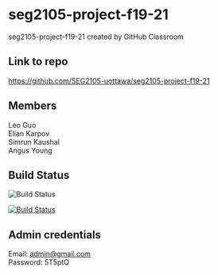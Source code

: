 # seg2105-project-f19-21
seg2105-project-f19-21 created by GitHub Classroom

## Link to repo ##
https://github.com/SEG2105-uottawa/seg2105-project-f19-21

## Members ##
Leo Guo<br />
Elian Karpov<br />
Simrun Kaushal<br />
Angus Young<br />

## Build Status ##
![Build Status](https://circleci.com/gh/SEG2105-uottawa/seg2105-project-f19-21.svg?style=svg&circle-token=b6a1d449c367d5dc1adf7d3cbcdf78f967b1cae3)

[![Build Status](https://circleci.com/gh/SEG2105-uottawa/seg2105-project-f19-21.png?circle-token=b6a1d449c367d5dc1adf7d3cbcdf78f967b1cae3)](https://circleci.com/gh/SEG2105-uottawa/seg2105-project-f19-21)


## Admin credentials ##
Email: admin@gmail.com<br />
Password: 5T5ptQ

